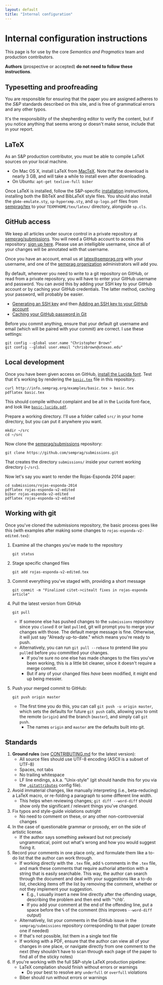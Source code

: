 ```yaml
---
layout: default
title: "Internal configuration"
---
```

# Internal configuration instructions

This page is for use by the core *Semantics and Pragmatics* team and production contributors.

**Authors** (prospective or accepted) **do not need to follow these instructions**.


## Typesetting and proofreading

You are responsible for ensuring that the paper you are assigned adheres to the *S&P* standards described on this site, and is free of grammatical errors and any other typos.

It's the responsibility of the shepherding editor to verify the content, but if you notice anything that seems wrong or doesn't make sense, include that in your report.


## LaTeX

As an S&P production contributor, you must be able to compile LaTeX sources on your local machine.

* On Mac OS X, install LaTeX from [MacTeX](https://tug.org/mactex/).
  Note that the download is nearly 3 GB, and will take a while to install even after downloading.
* On Ubuntu: `apt-get texlive-full biber`

Once LaTeX is installed, follow the S&P-specific [installation](/install) instructions, installing both the BibTeX and BibLaTeX style files.
You should also install the `gb4e-emulate.sty`, `sp-hyperxmp.sty`, and `sp-logo.pdf` files from [semprag/tex](https://github.com/semprag/tex) to your `TEXMFHOME/tex/latex/` directory, alongside `sp.cls`.


## GitHub access

We keep all articles under source control in a private repository at [semprag/submissions](https://github.com/semprag/submissions). You will need a GitHub account to access this repository: [sign up here](https://github.com/join).
Please use an intelligible username, since all of your changes will be annotated with that username.

Once you have an account, email us at [latex@semprag.org](mailto:latex@semprag.org) with your username, and one of the [semprag organization](https://github.com/semprag) administrators will add you.

By default, whenever you need to write to a git repository on GitHub, or read from a private repository, you will have to enter your GitHub username and password. You can avoid this by adding your SSH key to your GitHub account or by caching your GitHub credentials. The latter method, caching your password, will probably be easier.

* [Generating an SSH key](https://help.github.com/articles/generating-an-ssh-key/) and then [Adding an SSH key to your GitHub account](https://help.github.com/articles/adding-a-new-ssh-key-to-your-github-account/)
* [Caching your GitHub password in Git](https://help.github.com/articles/caching-your-github-password-in-git/)

Before you commit anything, ensure that your default git username and email (which will be paired with your commit) are correct.
I use these settings:

    git config --global user.name "Christopher Brown"
    git config --global user.email "chrisbrown@utexas.edu"


## Local development

Once you have been given access on GitHub, [install the Lucida font](https://github.com/semprag/lucida).
Test that it's working by rendering the [`basic.tex`](examples/basic.tex) file in this repository.

    curl http://info.semprag.org/examples/basic.tex > basic.tex
    pdflatex basic.tex

This should compile without complaint and be all in the Lucida font-face,
and look like [`basic-lucida.pdf`](examples/basic-lucida.pdf).

Prepare a working directory. I'll use a folder called `src/` in your home
directory, but you can put it anywhere you want.

    mkdir ~/src
    cd ~/src

Now clone the [semprag/submissions](https://github.com/semprag/submissions) repository:

    git clone https://github.com/semprag/submissions.git

That creates the directory `submissions/` inside your current working directory (`~/src`).

Now let's say you want to render the Rojas-Esponda 2014 paper:

    cd submissions/rojas-esponda-2014
    pdflatex rojas-esponda-v2-edited
    biber rojas-esponda-v2-edited
    pdflatex rojas-esponda-v2-edited


## Working with git

Once you've cloned the submissions repository, the basic process goes like this
(with examples after making some changes to `rojas-esponda-v2-edited.tex`):

1. Examine all the changes you've made to the repository

       git status

2. Stage specific changed files

       git add rojas-esponda-v2-edited.tex

3. Commit everything you've staged with, providing a short message

       git commit -m "Finalized citet->citealt fixes in rojas-esponda article"

4. Pull the latest version from GitHub

       git pull

    * If someone else has pushed changes to the `submissions` repository since you `clone`d it or last `pull`ed,
      git will prompt you to merge your changes with those. The default merge message is fine.
      Otherwise, it will just say "Already up-to-date." which means you're ready to push.
    * Alternatively, you can run `git pull --rebase` to pretend like you `pull`ed before you committed your changes.
      - If you're sure no one else has made changes to the files you've been working, this is a little bit cleaner, since it doesn't require a merge commit.
      - But if any of your changed files _have_ been modified, it might end up being messier.

5. Push your merged commit to GitHub:

       git push origin master

    * The first time you do this, you can call `git push -u origin master`, which sets the defaults for future `git push` calls, allowing you to omit the remote (`origin`) and the branch (`master`), and simply call `git push`.
      - The names `origin` and `master` are the defaults built into git.


## Standards

1. **Ground rules** (see [CONTRIBUTING.md](https://github.com/semprag/submissions/blob/master/CONTRIBUTING.md) for the latest version):
   * All source files should use UTF-8 encoding (ASCII is a subset of UTF-8)
   * Spaces, not tabs
   * No trailing whitespace
   * LF line endings, a.k.a. "Unix-style" (git should handle this for you via the [`.gitattributes`](https://github.com/semprag/submissions/blob/master/.gitattributes) config file).
2. Avoid immaterial changes, like manually interpreting (i.e., beta-reducing) a LaTeX macro, or re-folding a paragraph to some different line width.
   * This helps when reviewing changes; `git diff --word-diff` should show only the significant / relevant things you've changed.
3. Fix typos and style-guide violations outright
   * No need to comment on these, or any other non-controversial changes
4. In the case of questionable grammar or prosody, err on the side of artistic license.
   * If the author says something awkward but not precisely ungrammatical,
    point out what's wrong and how you would suggest fixing it.
5. Record your comments in one place only, and formulate them like a to-do list that the author can work through.
   * If working directly with the `.tex` file, add `%` comments in the `.tex` file, and mark these comments that require authorial attention with a string that is easily searchable. This way, the author can search through the document and deal with your suggestions like a to-do list, checking items off the list by removing the comment, whether or not they implement your suggestion.
     - E.g., I usually insert a new line directly after the offending usage, describing the problem and then end with '^chb'.
     - If you add your comment at the end of the offending line, put a space before the `%` of the comment (this improves `--word-diff` output)
   * Alternatively, list your comments in the GitHub issue in the `semprag/submissions` repository corresponding to that paper (create one if needed)
   * If that's not possible, list them in a single text file
   * If working with a PDF, ensure that the author can view all of your changes in one place, or navigate directly from one comment to the next (they shouldn't have to scan through each page of the paper to find all of the sticky notes)
6. If you're working with the full S&P-style LaTeX production pipeline:
   * LaTeX compilation should finish without errors or warnings
     - Do your best to resolve any `underfull` or `overfull` violations
   * Biber should run without errors or warnings
